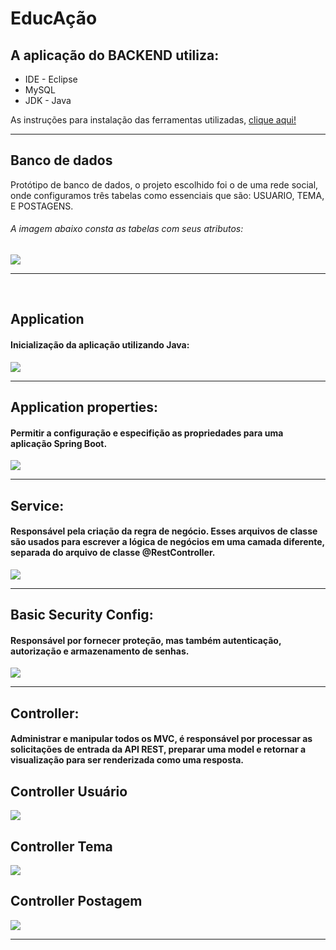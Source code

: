 <h1> EducAção</h1>

<h2>A aplicação do BACKEND utiliza:</h2>
<ul>
 <li>IDE - Eclipse</li>
 <li>MySQL</li>
 <li>JDK - Java</li>
</ul>
<p>As instruções para instalação das ferramentas utilizadas, <a href="https://drive.google.com/drive/folders/1lBthGGtGp_-4NEtF1NOzKeQwdAIUmPQf?usp=sharing">clique aqui!</a></p>
<hr>
<h2>Banco de dados</h2>
<p>Protótipo de banco de dados, o projeto escolhido foi o  de uma rede social, onde configuramos  três tabelas como essenciais que são: USUARIO, TEMA, E POSTAGENS.</p>
<h6>A imagem abaixo consta as tabelas com seus atributos: </h6>  
<img src="https://i.imgur.com/OEOUVVo.png">
<hr><br>

<h2>Application</h2>
<h4>Inicialização da aplicação utilizando Java:</h4>
<img src="https://i.imgur.com/XdzYg0h.png">

<hr>
 <h2>Application properties:</h2>
 <h4>Permitir a configuração e especifição as propriedades para uma aplicação Spring Boot. </h4>
 <img src="https://i.imgur.com/nnVqTYJ.png">
<hr>
 
<h2>Service:</h2> 
<h4>Responsável pela criação da regra de negócio. Esses arquivos de classe são usados para escrever a lógica de negócios em uma camada diferente, separada do arquivo de classe @RestController.</h4>
<img src="https://i.imgur.com/MouGpat.png">
<hr>

<h2>Basic Security Config:</h2>
<h4>Responsável por fornecer proteção, mas também autenticação, autorização e armazenamento de senhas.</h4>
<img src="https://i.imgur.com/7aiA6Fq.png">
<hr>

<h2>Controller:</h2>
<h4>Administrar e manipular todos os MVC, é responsável por processar as solicitações de entrada da API REST, preparar uma model e retornar a visualização para ser renderizada como uma resposta.</h4>

<h2>Controller Usuário</h2>
<img src="https://i.imgur.com/JEMlsJf.png">

<h2>Controller Tema</h2>
<img src="https://i.imgur.com/K0QgYnp.png">

<h2>Controller Postagem</h2>
<img src="https://i.imgur.com/LwojZWz.png">
<hr>
